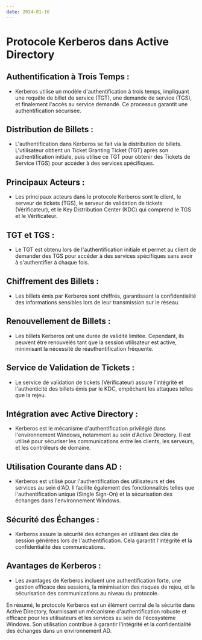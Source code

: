 ```yaml
---
date: 2024-01-16
---
```

# Protocole Kerberos dans Active Directory

## **Authentification à Trois Temps :**

- Kerberos utilise un modèle d'authentification à trois temps, impliquant une requête de billet de service (TGT), une demande de service (TGS), et finalement l'accès au service demandé. Ce processus garantit une authentification sécurisée.

## **Distribution de Billets :**

- L'authentification dans Kerberos se fait via la distribution de billets. L'utilisateur obtient un Ticket Granting Ticket (TGT) après son authentification initiale, puis utilise ce TGT pour obtenir des Tickets de Service (TGS) pour accéder à des services spécifiques.

## **Principaux Acteurs :**

- Les principaux acteurs dans le protocole Kerberos sont le client, le serveur de tickets (TGS), le serveur de validation de tickets (Vérificateur), et le Key Distribution Center (KDC) qui comprend le TGS et le Vérificateur.

## **TGT et TGS :**

- Le TGT est obtenu lors de l'authentification initiale et permet au client de demander des TGS pour accéder à des services spécifiques sans avoir à s'authentifier à chaque fois.

## **Chiffrement des Billets :**

- Les billets émis par Kerberos sont chiffrés, garantissant la confidentialité des informations sensibles lors de leur transmission sur le réseau.

## **Renouvellement de Billets :**

- Les billets Kerberos ont une durée de validité limitée. Cependant, ils peuvent être renouvelés tant que la session utilisateur est active, minimisant la nécessité de réauthentification fréquente.

## **Service de Validation de Tickets :**

- Le service de validation de tickets (Vérificateur) assure l'intégrité et l'authenticité des billets émis par le KDC, empêchant les attaques telles que la rejeu.

## **Intégration avec Active Directory :**

- Kerberos est le mécanisme d'authentification privilégié dans l'environnement Windows, notamment au sein d'Active Directory. Il est utilisé pour sécuriser les communications entre les clients, les serveurs, et les contrôleurs de domaine.

## **Utilisation Courante dans AD :**

- Kerberos est utilisé pour l'authentification des utilisateurs et des services au sein d'AD. Il facilite également des fonctionnalités telles que l'authentification unique (Single Sign-On) et la sécurisation des échanges dans l'environnement Windows.

## **Sécurité des Échanges :**

- Kerberos assure la sécurité des échanges en utilisant des clés de session générées lors de l'authentification. Cela garantit l'intégrité et la confidentialité des communications.

## **Avantages de Kerberos :**

- Les avantages de Kerberos incluent une authentification forte, une gestion efficace des sessions, la minimisation des risques de rejeu, et la sécurisation des communications au niveau du protocole.

En résumé, le protocole Kerberos est un élément central de la sécurité dans Active Directory, fournissant un mécanisme d'authentification robuste et efficace pour les utilisateurs et les services au sein de l'écosystème Windows. Son utilisation contribue à garantir l'intégrité et la confidentialité des échanges dans un environnement AD.